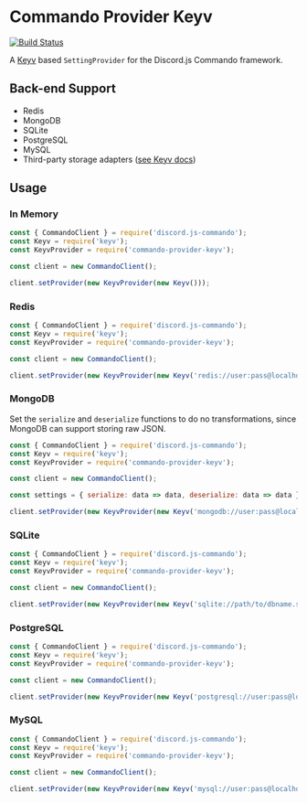 # Commando Provider Keyv

[![Build Status](https://travis-ci.com/dice-discord/commando-provider-keyv.svg?branch=master)](https://travis-ci.com/dice-discord/commando-provider-keyv)

A [Keyv](https://github.com/lukechilds/keyv) based `SettingProvider` for the Discord.js Commando framework.

## Back-end Support

- Redis
- MongoDB
- SQLite
- PostgreSQL
- MySQL
- Third-party storage adapters ([see Keyv docs](https://github.com/lukechilds/keyv#third-party-storage-adapters))

## Usage

### In Memory

```js
const { CommandoClient } = require('discord.js-commando');
const Keyv = require('keyv');
const KeyvProvider = require('commando-provider-keyv');

const client = new CommandoClient();

client.setProvider(new KeyvProvider(new Keyv()));
```

### Redis

```js
const { CommandoClient } = require('discord.js-commando');
const Keyv = require('keyv');
const KeyvProvider = require('commando-provider-keyv');

const client = new CommandoClient();

client.setProvider(new KeyvProvider(new Keyv('redis://user:pass@localhost:6379')));
```

### MongoDB

Set the `serialize` and `deserialize` functions to do no transformations, since MongoDB can support storing raw JSON.

```js
const { CommandoClient } = require('discord.js-commando');
const Keyv = require('keyv');
const KeyvProvider = require('commando-provider-keyv');

const client = new CommandoClient();

const settings = { serialize: data => data, deserialize: data => data };

client.setProvider(new KeyvProvider(new Keyv('mongodb://user:pass@localhost:27017/dbname', settings)));
```

### SQLite

```js
const { CommandoClient } = require('discord.js-commando');
const Keyv = require('keyv');
const KeyvProvider = require('commando-provider-keyv');

const client = new CommandoClient();

client.setProvider(new KeyvProvider(new Keyv('sqlite://path/to/dbname.sqlite')));
```

### PostgreSQL

```js
const { CommandoClient } = require('discord.js-commando');
const Keyv = require('keyv');
const KeyvProvider = require('commando-provider-keyv');

const client = new CommandoClient();

client.setProvider(new KeyvProvider(new Keyv('postgresql://user:pass@localhost:5432/dbname')));
```

### MySQL

```js
const { CommandoClient } = require('discord.js-commando');
const Keyv = require('keyv');
const KeyvProvider = require('commando-provider-keyv');

const client = new CommandoClient();

client.setProvider(new KeyvProvider(new Keyv('mysql://user:pass@localhost:3306/dbname')));
```
